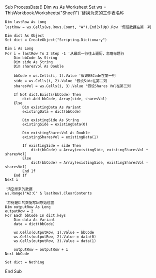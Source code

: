 Sub ProcessData()
    Dim ws As Worksheet
    Set ws = ThisWorkbook.Worksheets("Sheet1") '替换为您的工作表名称
    
    Dim lastRow As Long
    lastRow = ws.Cells(ws.Rows.Count, "A").End(xlUp).Row '假设数据在第一列
    
    Dim dict As Object
    Set dict = CreateObject("Scripting.Dictionary")
    
    Dim i As Long
    For i = lastRow To 2 Step -1 '从最后一行往上遍历，忽略标题行
        Dim bbCode As String
        Dim side As String
        Dim sharesVol As Double
        
        bbCode = ws.Cells(i, 1).Value '假设BBCode在第一列
        side = ws.Cells(i, 2).Value '假设Side在第二列
        sharesVol = ws.Cells(i, 3).Value '假设Shares Vol在第三列
        
        If Not dict.Exists(bbCode) Then
            dict.Add bbCode, Array(side, sharesVol)
        Else
            Dim existingData As Variant
            existingData = dict(bbCode)
            
            Dim existingSide As String
            existingSide = existingData(0)
            
            Dim existingSharesVol As Double
            existingSharesVol = existingData(1)
            
            If existingSide = side Then
                dict(bbCode) = Array(existingSide, existingSharesVol + sharesVol)
            Else
                dict(bbCode) = Array(existingSide, existingSharesVol - sharesVol)
            End If
        End If
    Next i
    
    '清空原来的数据
    ws.Range("A2:C" & lastRow).ClearContents
    
    '将处理后的数据写回原始位置
    Dim outputRow As Long
    outputRow = 2
    For Each bbCode In dict.keys
        Dim data As Variant
        data = dict(bbCode)
        
        ws.Cells(outputRow, 1).Value = bbCode
        ws.Cells(outputRow, 2).Value = data(0)
        ws.Cells(outputRow, 3).Value = data(1)
        
        outputRow = outputRow + 1
    Next bbCode
    
    Set dict = Nothing
End Sub